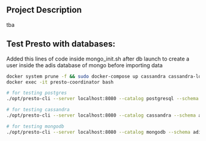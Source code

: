 ## Project Description
tba

## Test Presto with databases:

Added this lines of code inside mongo_init.sh after db launch to create a user inside the adis database of mongo before importing data

```bash
docker system prune -f && sudo docker-compose up cassandra cassandra-load-keyspace mongo postgres presto-coordinator presto-worker1 presto-worker2
docker exec -it presto-coordinator bash

# for testing postgres
./opt/presto-cli --server localhost:8080 --catalog postgresql --schema public --execute 'select count(*) from web_page;' 

# for testing cassandra
./opt/presto-cli --server localhost:8080 --catalog cassandra --schema adis --execute 'select * from  web_page limit 10;'

# for testing mongodb
./opt/presto-cli --server localhost:8080 --catalog mongodb --schema adis --execute 'select * from  income_band limit 10;'
```
